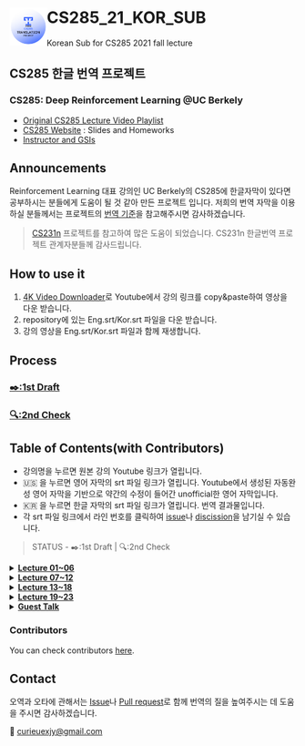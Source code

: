 
# CS285_21_KOR_SUB <img align="left" width="13%" height="13%" src="./logo.png">

Korean Sub for CS285 2021 fall lecture

## CS285 한글 번역 프로젝트
### CS285: Deep Reinforcement Learning @UC Berkely
- [Original CS285 Lecture Video Playlist](https://youtube.com/playlist?list=PL_iWQOsE6TfXxKgI1GgyV1B_Xa0DxE5eH)
- [CS285 Website](http://rail.eecs.berkeley.edu/deeprlcourse/) : Slides and Homeworks
- [Instructor and GSIs](http://rail.eecs.berkeley.edu/deeprlcourse/staff/)

## Announcements
Reinforcement Learning 대표 강의인 UC Berkely의 CS285에 한글자막이 있다면 공부하시는 분들에게 도움이 될 것 같아 만든 프로젝트 입니다. 저희의 번역 자막을 이용하실 분들께서는 프로젝트의 [번역 기준](./docs/term.md)을 참고해주시면 감사하겠습니다.

> [CS231n](https://github.com/visionNoob/CS231N_17_KOR_SUB) 프로젝트를 참고하여 많은 도움이 되었습니다. CS231n 한글번역 프로젝트 관계자분들께 감사드립니다.

## How to use it
1. [4K Video Downloader](https://www.4kdownload.com/downloads)로 Youtube에서 강의 링크를 copy&paste하여 영상을 다운 받습니다.
2. repository에 있는 Eng.srt/Kor.srt 파일을 다운 받습니다.
3. 강의 영상을 Eng.srt/Kor.srt 파일과 함께 재생합니다.

## Process
### [✒️:1st Draft](./docs/first_draft.md)
### [🔍:2nd Check](./docs/second_check.md)

## Table of Contents(with Contributors)
- 강의명을 누르면 원본 강의 Youtube 링크가 열립니다.
- 🇺🇸 을 누르면 영어 자막의 srt 파일 링크가 열립니다. Youtube에서 생성된 자동완성 영어 자막을 기반으로 약간의 수정이 들어간 unofficial한 영어 자막입니다.
- 🇰🇷 을 누르면 한글 자막의 srt 파일 링크가 열립니다. 번역 결과물입니다.
- 각 srt 파일 링크에서 라인 번호를 클릭하여 [issue](https://github.com/CS285-KOR-SUB/CS285_21_KOR_SUB/issues)나 [discission](https://github.com/CS285-KOR-SUB/CS285_21_KOR_SUB/discussions)을 남기실 수 있습니다.

> STATUS - ✒️:1st Draft | 🔍:2nd Check

  <details>
  <summary><b><u>Lecture 01~06</u></b></summary>
      <details>
      <summary><b>Lecture 01</b></summary>
      <p><a href="https://youtu.be/JHrlF10v2Og">L1, Part 1 ✒️</a> 
      <a href="/English_srt/CS%20285%20Lecture%201%2C%20Part%201.srt">🇺🇸</a>
      <a href="/Korean_srt/CS%20285%20Lecture%201%2C%20Part%201.ko.srt">🇰🇷</a>
      </p>
      <p><a href="https://youtu.be/IoF7D0qec0I">L1, Part 2 ✒️</a> 
      <a href="/English_srt/CS%20285%20Lecture%201%2C%20Part%202.srt">🇺🇸</a>
      <a href="/Korean_srt/CS%20285%20Lecture%201%2C%20Part%202.ko.srt">🇰🇷</a>
      </p>
      <p><a href="https://youtu.be/BYoKE9yRy8g">L1, Part 3 ✒️</a> 
      <a href="/English_srt/CS%20285%20Lecture%201%2C%20Part%203.srt">🇺🇸</a>
      <a href="/Korean_srt/CS%20285%20Lecture%201%2C%20Part%203.ko.srt">🇰🇷</a>
      </p>
      <p><a href="https://youtu.be/xRmBEnI55es">L1, Part 4 ✒️</a> 
      <a href="/English_srt/CS%20285%20Lecture%201%2C%20Part%204.srt">🇺🇸</a>
      <a href="/Korean_srt/CS%20285%20Lecture%201%2C%20Part%204.ko.srt">🇰🇷</a>
      </p>
      </details>
      <details>
      <summary><b>Lecture 02</b></summary>
      <p><a href="https://youtu.be/HUzyjOsd2PA">L2, Part 1 ✒️</a> 
      <a href="/English_srt/CS%20285%20Lecture%202%2C%20Part%201.srt">🇺🇸</a>
      <a href="/Korean_srt/CS%20285%20Lecture%202%2C%20Part%201.ko.srt">🇰🇷</a>
      </p>
      <p><a href="https://youtu.be/988gLurg01U">L2, Part 2 ✒️</a> 
      <a href="/English_srt/CS%20285%20Lecture%202%2C%20Part%202.srt">🇺🇸</a>
      <a href="/Korean_srt/CS%20285%20Lecture%202%2C%20Part%202.ko.srt">🇰🇷</a>
      </p>
      <p><a href="https://youtu.be/H_z7vxGhsQk">L2, Part 3 ✒️</a> 
      <a href="/English_srt/CS%20285%20Lecture%202%2C%20Part%203.srt">🇺🇸</a>
      <a href="/Korean_srt/CS%20285%20Lecture%202%2C%20Part%203.ko.srt">🇰🇷</a>
      </p>
      <p><a href="https://youtu.be/ajAaM5FMRz4">L2, Part 4 ✒️</a> 
      <a href="/English_srt/CS%20285%20Lecture%202%2C%20Part%204.srt">🇺🇸</a>
      <a href="/Korean_srt/CS%20285%20Lecture%202%2C%20Part%204.ko.srt">🇰🇷</a>
      </p>
      <p><a href="https://youtu.be/e2PpdPC34kI">L2, Part 5 ✒️</a> 
      <a href="/English_srt/CS%20285%20Lecture%202%2C%20Part%205.srt">🇺🇸</a>
      <a href="/Korean_srt/CS%20285%20Lecture%202%2C%20Part%205.ko.srt">🇰🇷</a>
      </p>
      <p><a href="https://youtu.be/nM9f-5oQ86Y">L2, Part 6 ✒️</a> 
      <a href="/English_srt/CS%20285%20Lecture%202%2C%20Part%206.srt">🇺🇸</a>
      <a href="/Korean_srt/CS%20285%20Lecture%202%2C%20Part%206.ko.srt">🇰🇷</a>
      </p>
      </details>
      <details>
      <summary><b>Lecture 03</b></summary>
      <p><a href="https://youtu.be/AOypIa_8RXg">L3, Part 1 </a>
      <a href="/English_srt/CS%20285%20Lecture%203%2C%20Part%201.srt">🇺🇸</a>
      <a href="/Korean_srt/CS%20285%20Lecture%203%2C%20Part%201.ko.srt">🇰🇷</a>
      </p>
      <p><a href="https://youtu.be/kPa6hU9prg4">L3, Part 2 </a>
      <a href="/English_srt/CS%20285%20Lecture%203%2C%20Part%202.srt">🇺🇸</a>
      <a href="/Korean_srt/CS%20285%20Lecture%203%2C%20Part%202.ko.srt">🇰🇷</a>
      </p>
      <p><a href="https://youtu.be/ubSsUJbLkwM">L3, Part 3 </a>
      <a href="/English_srt/CS%20285%20Lecture%203%2C%20Part%203.srt">🇺🇸</a>
      <a href="/Korean_srt/CS%20285%20Lecture%203%2C%20Part%203.ko.srt">🇰🇷</a>
      </p>
      <p><a href="https://youtu.be/dsNtkT7LF8M">L3, Part 4 </a>
      <a href="/English_srt/CS%20285%20Lecture%203%2C%20Part%204.srt">🇺🇸</a>
      <a href="/Korean_srt/CS%20285%20Lecture%203%2C%20Part%204.ko.srt">🇰🇷</a>
      </p>
      <p><a href="https://youtu.be/Px3dQiv6R7E">L3, Part 5 </a>
      <a href="/English_srt/CS%20285%20Lecture%203%2C%20Part%205.srt">🇺🇸</a>
      <a href="/Korean_srt/CS%20285%20Lecture%203%2C%20Part%205.ko.srt">🇰🇷</a>
      </p>
      </details>
      <details>
      <summary><b>Lecture 04</b></summary>
      <p><a href="https://youtu.be/jds0Wh9jTvE">L4, Part 1 </a>
      <a href="/English_srt/CS%20285%20Lecture%204%2C%20Part%201.srt">🇺🇸</a>
      <a href="/Korean_srt/CS%20285%20Lecture%204%2C%20Part%201.ko.srt">🇰🇷</a>
      </p>
      <p><a href="https://youtu.be/Cip5UeGrCEE">L4, Part 2 </a>
      <a href="/English_srt/CS%20285%20Lecture%204%2C%20Part%202.srt">🇺🇸</a>
      <a href="/Korean_srt/CS%20285%20Lecture%204%2C%20Part%202.ko.srt">🇰🇷</a>
      </p>
      <p><a href="https://youtu.be/Pua9zO_YmKA">L4, Part 3 </a>
      <a href="/English_srt/CS%20285%20Lecture%204%2C%20Part%203.srt">🇺🇸</a>
      <a href="/Korean_srt/CS%20285%20Lecture%204%2C%20Part%203.ko.srt">🇰🇷</a>
      </p>
      <p><a href="https://youtu.be/eG9-F4r5k70">L4, Part 4 </a>
      <a href="/English_srt/CS%20285%20Lecture%204%2C%20Part%204.srt">🇺🇸</a>
      <a href="/Korean_srt/CS%20285%20Lecture%204%2C%20Part%204.ko.srt">🇰🇷</a>
      </p>
      <p><a href="https://youtu.be/dFqoGAyofUQ">L4, Part 5 </a>
      <a href="/English_srt/CS%20285%20Lecture%204%2C%20Part%205.srt">🇺🇸</a>
      <a href="/Korean_srt/CS%20285%20Lecture%204%2C%20Part%205.ko.srt">🇰🇷</a>
      </p>
      <p><a href="https://youtu.be/hfj9mS3nTLU">L4, Part 6 </a>
      <a href="/English_srt/CS%20285%20Lecture%204%2C%20Part%206.srt">🇺🇸</a>
      <a href="/Korean_srt/CS%20285%20Lecture%204%2C%20Part%206.ko.srt">🇰🇷</a>
      </p>
      </details>
      <details>
      <summary><b>Lecture 05</b></summary>
      <p><a href="https://youtu.be/GKoKNYaBvM0">L5, Part 1 </a>
      <a href="/English_srt/CS%20285%20Lecture%204%2C%20Part%201.srt">🇺🇸</a>
      <a href="/Korean_srt/CS%20285%20Lecture%204%2C%20Part%201.ko.srt">🇰🇷</a>
      </p>
      <p><a href="https://youtu.be/VSPYKXm_hMA">L5, Part 2 </a>
      <a href="/English_srt/CS%20285%20Lecture%204%2C%20Part%202.srt">🇺🇸</a>
      <a href="/Korean_srt/CS%20285%20Lecture%204%2C%20Part%202.ko.srt">🇰🇷</a>
      </p>
      <p><a href="https://youtu.be/VgdSubQN35g">L5, Part 3 </a>
      <a href="/English_srt/CS%20285%20Lecture%204%2C%20Part%203.srt">🇺🇸</a>
      <a href="/Korean_srt/CS%20285%20Lecture%204%2C%20Part%203.ko.srt">🇰🇷</a>
      </p>
      <p><a href="https://youtu.be/KZd508qGFt0">L5, Part 4 </a>
      <a href="/English_srt/CS%20285%20Lecture%204%2C%20Part%204.srt">🇺🇸</a>
      <a href="/Korean_srt/CS%20285%20Lecture%204%2C%20Part%204.ko.srt">🇰🇷</a>
      </p>
      <p><a href="https://youtu.be/QRLDAQbWc78">L5, Part 5 </a>
      <a href="/English_srt/CS%20285%20Lecture%204%2C%20Part%205.srt">🇺🇸</a>
      <a href="/Korean_srt/CS%20285%20Lecture%204%2C%20Part%205.ko.srt">🇰🇷</a>
      </p>
      <p><a href="https://youtu.be/PEzuojy8lVo">L5, Part 6 </a>
      <a href="/English_srt/CS%20285%20Lecture%204%2C%20Part%206.srt">🇺🇸</a>
      <a href="/Korean_srt/CS%20285%20Lecture%204%2C%20Part%206.ko.srt">🇰🇷</a>
      </p>
      </details>
      <details>
      <summary><b>Lecture 06</b></summary>
      <p><a href="https://youtu.be/wr00ef_TY6Q">L6, Part 1 </a>
      <a href="/English_srt/CS%20285%20Lecture%205%2C%20Part%201.srt">🇺🇸</a>
      <a href="/Korean_srt/CS%20285%20Lecture%205%2C%20Part%201.ko.srt">🇰🇷</a>
      </p>
      <p><a href="https://youtu.be/KVHtuwVhULA">L6, Part 2 </a>
      <a href="/English_srt/CS%20285%20Lecture%205%2C%20Part%202.srt">🇺🇸</a>
      <a href="/Korean_srt/CS%20285%20Lecture%205%2C%20Part%202.ko.srt">🇰🇷</a>
      </p>
      <p><a href="https://youtu.be/7C2DSdXX-kQ">L6, Part 3 </a>
      <a href="/English_srt/CS%20285%20Lecture%205%2C%20Part%203.srt">🇺🇸</a>
      <a href="/Korean_srt/CS%20285%20Lecture%205%2C%20Part%203.ko.srt">🇰🇷</a>
      </p>
      <p><a href="https://youtu.be/quRjnkj-MA0">L6, Part 4 </a>
      <a href="/English_srt/CS%20285%20Lecture%205%2C%20Part%204.srt">🇺🇸</a>
      <a href="/Korean_srt/CS%20285%20Lecture%205%2C%20Part%204.ko.srt">🇰🇷</a>
      </p>
      <p><a href="https://youtu.be/A99gFMZPw7w">L6, Part 5 </a>
      <a href="/English_srt/CS%20285%20Lecture%205%2C%20Part%205.srt">🇺🇸</a>
      <a href="/Korean_srt/CS%20285%20Lecture%205%2C%20Part%205.ko.srt">🇰🇷</a>
      </p>
      </details>    
  </details>
  
  
  <details>
  <summary><b><u>Lecture 07~12</u></b></summary>
     <details>
      <summary><b>Lecture 07</b></summary>
      <p><a href="https://youtu.be/pP_67mTJbGw">L7, Part 1 </a>
      <a href="/English_srt/CS%20285%20Lecture%206%2C%20Part%201.srt">🇺🇸</a>
      <a href="/Korean_srt/CS%20285%20Lecture%206%2C%20Part%201.ko.srt">🇰🇷</a>
      </p>
      <p><a href="https://youtu.be/QUbuBEY12u0">L7, Part 2 </a>
      <a href="/English_srt/CS%20285%20Lecture%206%2C%20Part%202.srt">🇺🇸</a>
      <a href="/Korean_srt/CS%20285%20Lecture%206%2C%20Part%202.ko.srt">🇰🇷</a>
      </p>
      <p><a href="https://youtu.be/Mz7XweEMCVI">L7, Part 3 </a>
      <a href="/English_srt/CS%20285%20Lecture%206%2C%20Part%203.srt">🇺🇸</a>
      <a href="/Korean_srt/CS%20285%20Lecture%206%2C%20Part%203.ko.srt">🇰🇷</a>
      </p>
      <p><a href="https://youtu.be/9bOurz4aCbA">L7, Part 4 </a>
      <a href="/English_srt/CS%20285%20Lecture%206%2C%20Part%204.srt">🇺🇸</a>
      <a href="/Korean_srt/CS%20285%20Lecture%206%2C%20Part%204.ko.srt">🇰🇷</a>
      </p>
      </details>
      <details>
      <summary><b>Lecture 08</b></summary>
      <p><a href="https://youtu.be/7-D8RL3D6CI">L8, Part 1 </a>
      <a href="/English_srt/CS%20285%20Lecture%207%2C%20Part%201.srt">🇺🇸</a>
      <a href="/Korean_srt/CS%20285%20Lecture%207%2C%20Part%201.ko.srt">🇰🇷</a>
      </p>
      <p><a href="https://youtu.be/lqC9w532erw">L8, Part 2 </a>
      <a href="/English_srt/CS%20285%20Lecture%207%2C%20Part%202.srt">🇺🇸</a>
      <a href="/Korean_srt/CS%20285%20Lecture%207%2C%20Part%202.ko.srt">🇰🇷</a>
      </p>
      <p><a href="https://youtu.be/oKfUMzfpAw0">L8, Part 3 </a>
      <a href="/English_srt/CS%20285%20Lecture%207%2C%20Part%203.srt">🇺🇸</a>
      <a href="/Korean_srt/CS%20285%20Lecture%207%2C%20Part%203.ko.srt">🇰🇷</a>
      </p>
      <p><a href="https://youtu.be/oMUSn1eRm7A">L8, Part 4 </a>
      <a href="/English_srt/CS%20285%20Lecture%207%2C%20Part%204.srt">🇺🇸</a>
      <a href="/Korean_srt/CS%20285%20Lecture%207%2C%20Part%204.ko.srt">🇰🇷</a>
      </p>
      <p><a href="https://youtu.be/Q-Qwjz8Zmh0">L8, Part 5 </a>
      <a href="/English_srt/CS%20285%20Lecture%207%2C%20Part%204.srt">🇺🇸</a>
      <a href="/Korean_srt/CS%20285%20Lecture%207%2C%20Part%204.ko.srt">🇰🇷</a>
      </p>
      <p><a href="https://youtu.be/cmGSnu-PIwU">L8, Part 6 </a>
      <a href="/English_srt/CS%20285%20Lecture%207%2C%20Part%204.srt">🇺🇸</a>
      <a href="/Korean_srt/CS%20285%20Lecture%207%2C%20Part%204.ko.srt">🇰🇷</a>
      </p>
      </details>
      <details>
      <summary><b>Lecture 09</b></summary>
      <p><a href="https://youtu.be/ySenCHPsKJU">L9, Part 1 </a>
      <a href="/English_srt/CS%20285%20Lecture%208%2C%20Part%201.srt">🇺🇸</a>
      <a href="/Korean_srt/CS%20285%20Lecture%208%2C%20Part%201.ko.srt">🇰🇷</a>
      </p>
      <p><a href="https://youtu.be/LtAt5M_a0dI">L9, Part 2 </a>
      <a href="/English_srt/CS%20285%20Lecture%208%2C%20Part%202.srt">🇺🇸</a>
      <a href="/Korean_srt/CS%20285%20Lecture%208%2C%20Part%202.ko.srt">🇰🇷</a>
      </p>
      <p><a href="https://youtu.be/WuPauZgX7BM">L9, Part 3 </a>
      <a href="/English_srt/CS%20285%20Lecture%208%2C%20Part%203.srt">🇺🇸</a>
      <a href="/Korean_srt/CS%20285%20Lecture%208%2C%20Part%203.ko.srt">🇰🇷</a>
      </p>
      <p><a href="https://youtu.be/QWnpF0FaKL4">L9, Part 4 </a>
      <a href="/English_srt/CS%20285%20Lecture%208%2C%20Part%204.srt">🇺🇸</a>
      <a href="/Korean_srt/CS%20285%20Lecture%208%2C%20Part%204.ko.srt">🇰🇷</a>
      </p>
      </details>
      <details>
      <summary><b>Lecture 10</b></summary>
      <p><a href="https://youtu.be/4SL0DnxC1GM">L10, Part 1 </a>
      <a href="/English_srt/CS%20285%20Lecture%209%2C%20Part%201.srt">🇺🇸</a>
      <a href="/Korean_srt/CS%20285%20Lecture%209%2C%20Part%201.ko.srt">🇰🇷</a>
      </p>
      <p><a href="https://youtu.be/pd9mKcH4kkk">L10, Part 2 </a>
      <a href="/English_srt/CS%20285%20Lecture%209%2C%20Part%202.srt">🇺🇸</a>
      <a href="/Korean_srt/CS%20285%20Lecture%209%2C%20Part%202.ko.srt">🇰🇷</a>
      </p>
      <p><a href="https://youtu.be/gqTE8-tH3Iw">L10, Part 3 </a>
      <a href="/English_srt/CS%20285%20Lecture%209%2C%20Part%203.srt">🇺🇸</a>
      <a href="/Korean_srt/CS%20285%20Lecture%209%2C%20Part%203.ko.srt">🇰🇷</a>
      </p>
      <p><a href="https://youtu.be/PHC2dm4E_VQ">L10, Part 4 </a>
      <a href="/English_srt/CS%20285%20Lecture%209%2C%20Part%204.srt">🇺🇸</a>
      <a href="/Korean_srt/CS%20285%20Lecture%209%2C%20Part%204.ko.srt">🇰🇷</a>
      </p>
      <p><a href="https://youtu.be/4Km05TctgNw">L10, Part 5 </a>
      <a href="/English_srt/CS%20285%20Lecture%209%2C%20Part%204.srt">🇺🇸</a>
      <a href="/Korean_srt/CS%20285%20Lecture%209%2C%20Part%204.ko.srt">🇰🇷</a>
      </p>
      </details>
      <details>
      <summary><b>Lecture 11</b></summary>
      <p>
      tba
      </p>
      </details>
      <details>
      <summary><b>Lecture 12</b></summary>
      <p>
      tba
      </p>
      </details>    
  </details>
  
  <details>
  <summary><b><u>Lecture 13~18</u></b></summary>
      <details>
      <summary><b>Lecture 13</b></summary>
      <p>
      tba
      </p>
      </details>
      <details>
      <summary><b>Lecture 14</b></summary>
      <p>
      tba
      </p>
      </details>
      <details>
      <summary><b>Lecture 15</b></summary>
      <p>
      tba
      </p>
      </details>
      <details>
      <summary><b>Lecture 16</b></summary>
      <p>
      tba
      </p>
      </details>
      <details>
      <summary><b>Lecture 17</b></summary>
      <p>
      tba
      </p>
      </details>
      <details>
      <summary><b>Lecture 18</b></summary>
      <p>
      tba
      </p>
      </details>    
  </details>
  
  <details>
  <summary><b><u>Lecture 19~23</u></b></summary>
      <details>
      <summary><b>Lecture 19</b></summary>
      <p>
      tba
      </p>
      </details>
      <details>
      <summary><b>Lecture 20</b></summary>
      <p>
      tba
      </p>
      </details>
      <details>
      <summary><b>Lecture 21</b></summary>
      <p>
      tba
      </p>
      </details>
      <details>
      <summary><b>Lecture 22</b></summary>
      <p>
      tba
      </p>
      </details>
      <details>
      <summary><b>Lecture 23</b></summary>
      <p>
      tba
      </p>
      </details>
  </details>
  
  <details>
  <summary><b><u>Guest Talk</u></b></summary>
      <details>
      <summary><b>Mid Toggle</b></summary>
      <p>
      tba
      </p>
      </details>
      <details>
      <summary><b>Mid Toggle</b></summary>
      <p>
      tba
      </p>
      </details>
      <details>
      <summary><b>Mid Toggle</b></summary>
      <p>
      tba
      </p>
      </details>
      <details>
      <summary><b>Mid Toggle</b></summary>
      <p>
      tba
      </p>
      </details>
  </details>


### Contributors
You can check contributors [here](https://github.com/CS285-KOR-SUB/CS285_21_KOR_SUB/graphs/contributors).


## Contact
오역과 오타에 관해서는 [Issue](https://github.com/CS285-KOR-SUB/CS285_21_KOR_SUB/issues)나 [Pull request](https://github.com/CS285-KOR-SUB/CS285_21_KOR_SUB/pulls)로 함께 번역의 질을 높여주시는 데 도움을 주시면 감사하겠습니다.

📧 curieuexjy@gmail.com
